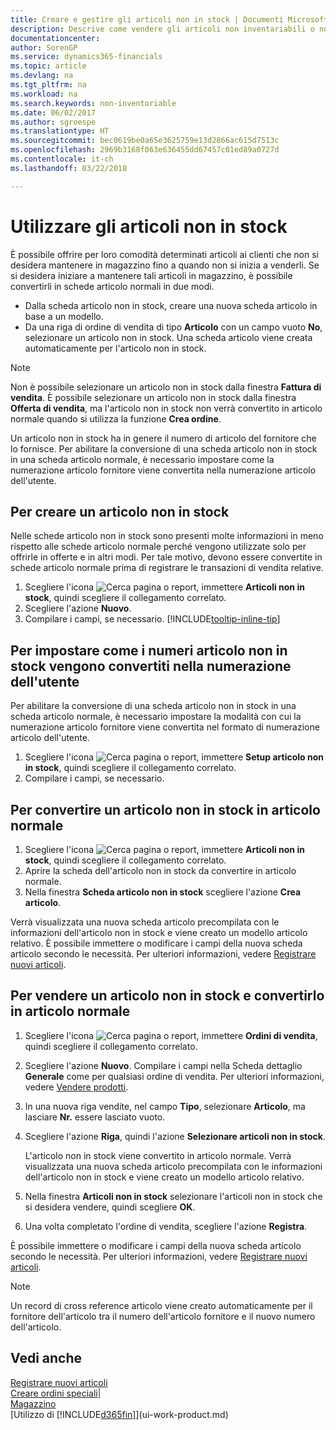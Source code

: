 ```yaml
---
title: Creare e gestire gli articoli non in stock | Documenti Microsoft
description: Descrive come vendere gli articoli non inventariabili o non gestiti in magazzino.
documentationcenter: 
author: SorenGP
ms.service: dynamics365-financials
ms.topic: article
ms.devlang: na
ms.tgt_pltfrm: na
ms.workload: na
ms.search.keywords: non-inventoriable
ms.date: 06/02/2017
ms.author: sgroespe
ms.translationtype: HT
ms.sourcegitcommit: bec0619be0a65e3625759e13d2866ac615d7513c
ms.openlocfilehash: 2969b3168f063e636455dd67457c01ed89a0727d
ms.contentlocale: it-ch
ms.lasthandoff: 03/22/2018

---
```

# <a name="work-with-nonstock-items"></a>Utilizzare gli articoli non in stock
È possibile offrire per loro comodità determinati articoli ai clienti che non si desidera mantenere in magazzino fino a quando non si inizia a venderli. Se si desidera iniziare a mantenere tali articoli in magazzino, è possibile convertirli in schede articolo normali in due modi.

* Dalla scheda articolo non in stock, creare una nuova scheda articolo in base a un modello.
* Da una riga di ordine di vendita di tipo **Articolo** con un campo vuoto **No**, selezionare un articolo non in stock. Una scheda articolo viene creata automaticamente per l'articolo non in stock.

> [!NOTE]  
>   Non è possibile selezionare un articolo non in stock dalla finestra **Fattura di vendita**. È possibile selezionare un articolo non in stock dalla finestra **Offerta di vendita**, ma l'articolo non in stock non verrà convertito in articolo normale quando si utilizza la funzione **Crea ordine**.

Un articolo non in stock ha in genere il numero di articolo del fornitore che lo fornisce. Per abilitare la conversione di una scheda articolo non in stock in una scheda articolo normale, è necessario impostare come la numerazione articolo fornitore viene convertita nella numerazione articolo dell'utente.   

## <a name="to-create-a-nonstock-item"></a>Per creare un articolo non in stock
Nelle schede articolo non in stock sono presenti molte informazioni in meno rispetto alle schede articolo normale perché vengono utilizzate solo per offrirle in offerte e in altri modi. Per tale motivo, devono essere convertite in schede articolo normale prima di registrare le transazioni di vendita relative.

1. Scegliere l'icona ![Cerca pagina o report](media/ui-search/search_small.png "icona Cerca pagina o report"), immettere **Articoli non in stock**, quindi scegliere il collegamento correlato.
2. Scegliere l'azione **Nuovo**.
3. Compilare i campi, se necessario. [!INCLUDE[tooltip-inline-tip](includes/tooltip-inline-tip_md.md)]

## <a name="to-set-up-how-nonstock-item-numbers-are-converted-to-your-own-numbering"></a>Per impostare come i numeri articolo non in stock vengono convertiti nella numerazione dell'utente
Per abilitare la conversione di una scheda articolo non in stock in una scheda articolo normale, è necessario impostare la modalità con cui la numerazione articolo fornitore viene convertita nel formato di numerazione articolo dell'utente.

1. Scegliere l'icona ![Cerca pagina o report](media/ui-search/search_small.png "icona Cerca pagina o report"), immettere **Setup articolo non in stock**, quindi scegliere il collegamento correlato.
2. Compilare i campi, se necessario.

## <a name="to-convert-a-nonstock-item-to-a-normal-item"></a>Per convertire un articolo non in stock in articolo normale
1. Scegliere l'icona ![Cerca pagina o report](media/ui-search/search_small.png "icona Cerca pagina o report"), immettere **Articoli non in stock**, quindi scegliere il collegamento correlato.
2. Aprire la scheda dell'articolo non in stock da convertire in articolo normale.
3. Nella finestra **Scheda articolo non in stock** scegliere l'azione **Crea articolo**.

Verrà visualizzata una nuova scheda articolo precompilata con le informazioni dell'articolo non in stock e viene creato un modello articolo relativo. È possibile immettere o modificare i campi della nuova scheda articolo secondo le necessità. Per ulteriori informazioni, vedere [Registrare nuovi articoli](inventory-how-register-new-items.md).

## <a name="to-sell-a-nonstock-item-and-convert-it-to-a-normal-item"></a>Per vendere un articolo non in stock e convertirlo in articolo normale
1. Scegliere l'icona ![Cerca pagina o report](media/ui-search/search_small.png "icona Cerca pagina o report"), immettere **Ordini di vendita**, quindi scegliere il collegamento correlato.
2. Scegliere l'azione **Nuovo**. Compilare i campi nella Scheda dettaglio **Generale** come per qualsiasi ordine di vendita. Per ulteriori informazioni, vedere [Vendere prodotti](sales-how-sell-products.md).
3. In una nuova riga vendite, nel campo **Tipo**, selezionare **Articolo**, ma lasciare **Nr.** essere lasciato vuoto.
4. Scegliere l'azione **Riga**, quindi l'azione **Selezionare articoli non in stock**.

    L'articolo non in stock viene convertito in articolo normale. Verrà visualizzata una nuova scheda articolo precompilata con le informazioni dell'articolo non in stock e viene creato un modello articolo relativo.
5. Nella finestra **Articoli non in stock** selezionare l'articoli non in stock che si desidera vendere, quindi scegliere **OK**.
6. Una volta completato l'ordine di vendita, scegliere l'azione **Registra**.

È possibile immettere o modificare i campi della nuova scheda articolo secondo le necessità. Per ulteriori informazioni, vedere [Registrare nuovi articoli](inventory-how-register-new-items.md).

> [!NOTE]  
>   Un record di cross reference articolo viene creato automaticamente per il fornitore dell'articolo tra il numero dell'articolo fornitore e il nuovo numero dell'articolo.

## <a name="see-also"></a>Vedi anche
[Registrare nuovi articoli](inventory-how-register-new-items.md)  
[Creare ordini speciali](sales-how-to-create-special-orders.md)|  
[Magazzino](inventory-manage-inventory.md)  
[Utilizzo di [!INCLUDE[d365fin](includes/d365fin_md.md)]](ui-work-product.md)

